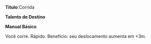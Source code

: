 **Titulo**:Corrida

**Talento de Destino**

**Manual Básico**

 Você corre. Rápido. Benefício: seu deslocamento aumenta em +3m.